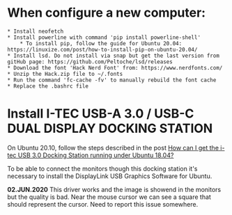 # When configure a new computer: 
	* Install neofetch
	* Install powerline with command 'pip install powerline-shell'
		* To install pip, follow the guide for Ubuntu 20.04: https://linuxize.com/post/how-to-install-pip-on-ubuntu-20.04/
	* Install lsd. Do not install via snap but get the last version from gitHub page: https://github.com/Peltoche/lsd/releases
	* Download the font 'Hack Nerd Font' from: https://www.nerdfonts.com/
	* Unzip the Hack.zip file to ~/.fonts
	* Run the command 'fc-cache -fv' to manually rebuild the font cache
	* Replace the .bashrc file 


# Install I-TEC USB-A 3.0 / USB-C DUAL DISPLAY DOCKING STATION

On Ubuntu 20.10, follow the steps described in the post 
[How can I get the i-tec USB 3.0 Docking Station running under Ubuntu 18.04?](https://askubuntu.com/questions/1163991/how-can-i-get-the-i-tec-usb-3-0-docking-station-running-under-ubuntu-18-04)

To be able to connect the monitors though this docking station it's necessary to install the DisplayLink USB Graphics Software for Ubuntu.

**02.JUN.2020**
This driver works and the image is showend in the monitors but the quality is bad. Near the mouse cursor we can see a square that should represent the cursor. Need to report this issue somewhere.

